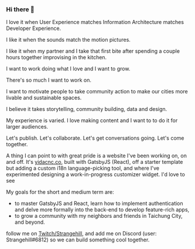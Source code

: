 ### Hi there 👋

I love it when User Experience matches Information Architecture matches Developer Experience.

I like it when the sounds match the motion pictures.

I like it when my partner and I take that first bite after spending a couple hours together improvising in the kitchen.

I want to work doing what I love and I want to grow.

There's so much I want to work on.

I want to motivate people to take community action to make our cities more livable and sustainable spaces.

I believe it takes storytelling, community building, data and design.

My experience is varied. I love making content and I want to to do it for larger audiences.

Let's publish. Let's collaborate. Let's get conversations going. Let's come together.

A thing I can point to with great pride is a website I've been working on, on and off.
It's [yidacnc.co](https://www.yidacnc.co), built with GatsbyJS (React), off a starter template but adding a custom i18n language-picking tool, and where I've experimented designing a work-in-progress customizer widget. I'd love to see

My goals for the short and medium term are:
- to master GatsbyJS and React, learn how to implement authentication and delve more formally into the back-end to develop feature-rich apps,
- to grow a community with my neighbors and friends in Taichung City, and beyond.

follow me on [Twitch/Strangehill](https://www.twitch.tv/strangehill), and add me on Discord (user: Strangehill#6812) so we can build something cool together.



<!--
**Strangehill/strangehill** is a ✨ _special_ ✨ repository because its `README.md` (this file) appears on your GitHub profile.

Here are some ideas to get you started:

- 🔭 I’m currently working on ...
- 🌱 I’m currently learning ...
- 👯 I’m looking to collaborate on ...
- 🤔 I’m looking for help with ...
- 💬 Ask me about ...
- 📫 How to reach me: ...
- 😄 Pronouns: ...
- ⚡ Fun fact: ...
-->
